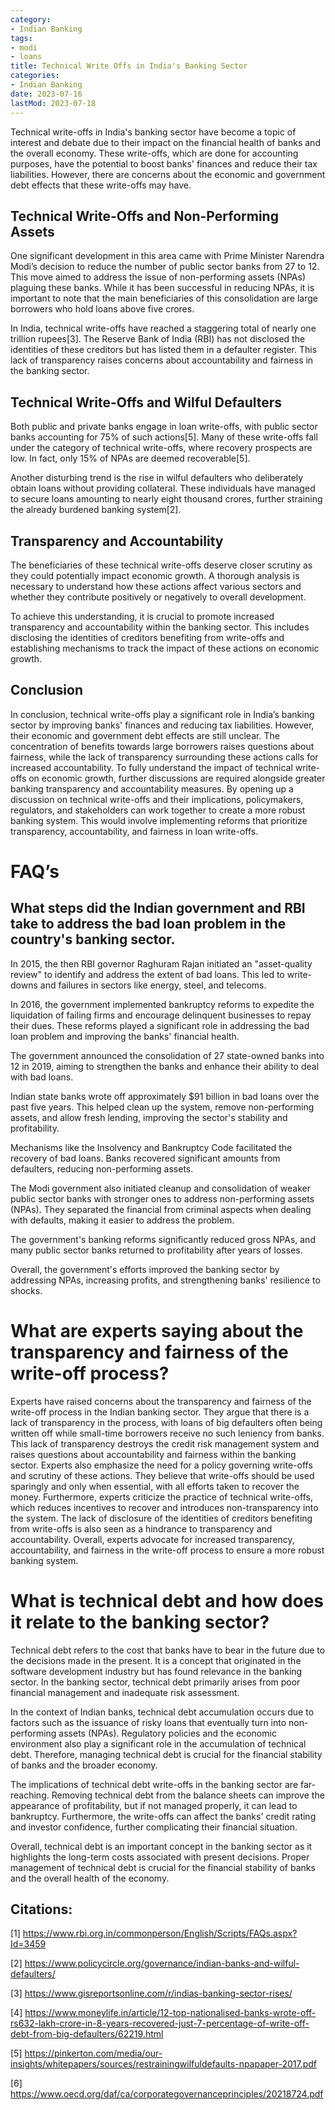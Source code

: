 ```yaml
---
category:
- Indian Banking
tags:
- modi
- loans
title: Technical Write Offs in India's Banking Sector
categories:
- Indian Banking
date: 2023-07-16
lastMod: 2023-07-18
---
```

Technical write-offs in India's banking sector have become a topic of interest and debate due to their impact on the financial health of banks and the overall economy. These write-offs, which are done for accounting purposes, have the potential to boost banks' finances and reduce their tax liabilities. However, there are concerns about the economic and government debt effects that these write-offs may have.

## Technical Write-Offs and Non-Performing Assets

One significant development in this area came with Prime Minister Narendra Modi’s decision to reduce the number of public sector banks from 27 to 12. This move aimed to address the issue of non-performing assets (NPAs) plaguing these banks. While it has been successful in reducing NPAs, it is important to note that the main beneficiaries of this consolidation are large borrowers who hold loans above five crores.

In India, technical write-offs have reached a staggering total of nearly one trillion rupees[3]. The Reserve Bank of India (RBI) has not disclosed the identities of these creditors but has listed them in a defaulter register. This lack of transparency raises concerns about accountability and fairness in the banking sector.

## Technical Write-Offs and Wilful Defaulters

Both public and private banks engage in loan write-offs, with public sector banks accounting for 75% of such actions[5]. Many of these write-offs fall under the category of technical write-offs, where recovery prospects are low. In fact, only 15% of NPAs are deemed recoverable[5].

Another disturbing trend is the rise in wilful defaulters who deliberately obtain loans without providing collateral. These individuals have managed to secure loans amounting to nearly eight thousand crores, further straining the already burdened banking system[2].

## Transparency and Accountability

The beneficiaries of these technical write-offs deserve closer scrutiny as they could potentially impact economic growth. A thorough analysis is necessary to understand how these actions affect various sectors and whether they contribute positively or negatively to overall development.

To achieve this understanding, it is crucial to promote increased transparency and accountability within the banking sector. This includes disclosing the identities of creditors benefiting from write-offs and establishing mechanisms to track the impact of these actions on economic growth.

## Conclusion

In conclusion, technical write-offs play a significant role in India’s banking sector by improving banks' finances and reducing tax liabilities. However, their economic and government debt effects are still unclear. The concentration of benefits towards large borrowers raises questions about fairness, while the lack of transparency surrounding these actions calls for increased accountability. To fully understand the impact of technical write-offs on economic growth, further discussions are required alongside greater banking transparency and accountability measures. By opening up a discussion on technical write-offs and their implications, policymakers, regulators, and stakeholders can work together to create a more robust banking system. This would involve implementing reforms that prioritize transparency, accountability, and fairness in loan write-offs.

# FAQ’s

## What steps did the Indian government and RBI take to address the bad loan problem in the country's banking sector.

In 2015, the then RBI governor Raghuram Rajan initiated an "asset-quality review" to identify and address the extent of bad loans. This led to write-downs and failures in sectors like energy, steel, and telecoms.

In 2016, the government implemented bankruptcy reforms to expedite the liquidation of failing firms and encourage delinquent businesses to repay their dues. These reforms played a significant role in addressing the bad loan problem and improving the banks' financial health.

The government announced the consolidation of 27 state-owned banks into 12 in 2019, aiming to strengthen the banks and enhance their ability to deal with bad loans.

Indian state banks wrote off approximately $91 billion in bad loans over the past five years. This helped clean up the system, remove non-performing assets, and allow fresh lending, improving the sector's stability and profitability. 

Mechanisms like the Insolvency and Bankruptcy Code facilitated the recovery of bad loans. Banks recovered significant amounts from defaulters, reducing non-performing assets.

The Modi government also initiated cleanup and consolidation of weaker public sector banks with stronger ones to address non-performing assets (NPAs). They separated the financial from criminal aspects when dealing with defaults, making it easier to address the problem.

The government's banking reforms significantly reduced gross NPAs, and many public sector banks returned to profitability after years of losses. 

Overall, the government's efforts improved the banking sector by addressing NPAs, increasing profits, and strengthening banks' resilience to shocks.

# What are experts saying about the transparency and fairness of the write-off process?

Experts have raised concerns about the transparency and fairness of the write-off process in the Indian banking sector. They argue that there is a lack of transparency in the process, with loans of big defaulters often being written off while small-time borrowers receive no such leniency from banks. This lack of transparency destroys the credit risk management system and raises questions about accountability and fairness within the banking sector. Experts also emphasize the need for a policy governing write-offs and scrutiny of these actions. They believe that write-offs should be used sparingly and only when essential, with all efforts taken to recover the money. Furthermore, experts criticize the practice of technical write-offs, which reduces incentives to recover and introduces non-transparency into the system. The lack of disclosure of the identities of creditors benefiting from write-offs is also seen as a hindrance to transparency and accountability. Overall, experts advocate for increased transparency, accountability, and fairness in the write-off process to ensure a more robust banking system.

# What is technical debt and how does it relate to the banking sector?

Technical debt refers to the cost that banks have to bear in the future due to the decisions made in the present. It is a concept that originated in the software development industry but has found relevance in the banking sector. In the banking sector, technical debt primarily arises from poor financial management and inadequate risk assessment.

In the context of Indian banks, technical debt accumulation occurs due to factors such as the issuance of risky loans that eventually turn into non-performing assets (NPAs). Regulatory policies and the economic environment also play a significant role in the accumulation of technical debt. Therefore, managing technical debt is crucial for the financial stability of banks and the broader economy.

The implications of technical debt write-offs in the banking sector are far-reaching. Removing technical debt from the balance sheets can improve the appearance of profitability, but if not managed properly, it can lead to bankruptcy. Furthermore, the write-offs can affect the banks' credit rating and investor confidence, further complicating their financial situation.

Overall, technical debt is an important concept in the banking sector as it highlights the long-term costs associated with present decisions. Proper management of technical debt is crucial for the financial stability of banks and the overall health of the economy.

## Citations:

[1] https://www.rbi.org.in/commonperson/English/Scripts/FAQs.aspx?Id=3459

[2] https://www.policycircle.org/governance/indian-banks-and-wilful-defaulters/

[3] https://www.gisreportsonline.com/r/indias-banking-sector-rises/

[4] https://www.moneylife.in/article/12-top-nationalised-banks-wrote-off-rs632-lakh-crore-in-8-years-recovered-just-7-percentage-of-write-off-debt-from-big-defaulters/62219.html

[5] https://pinkerton.com/media/our-insights/whitepapers/sources/restrainingwilfuldefaults-npapaper-2017.pdf

[6] https://www.oecd.org/daf/ca/corporategovernanceprinciples/20218724.pdf
